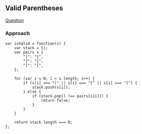 ## Valid Parentheses

[Question](https://leetcode.com/problems/valid-parentheses)

### Approach

```
var isValid = function(s) {
    var stack = [];
    var pairs = {
        ")": "(",
        "}": "{",
        "]": "[",
    };

    for (var i = 0; i < s.length; i++) {
        if (s[i] === "(" || s[i] === "{" || s[i] === "[") {
            stack.push(s[i]);
        } else {
            if (stack.pop() !== pairs[s[i]]) {
                return false;
            }
        }
    }

    return stack.length === 0;
};
```
